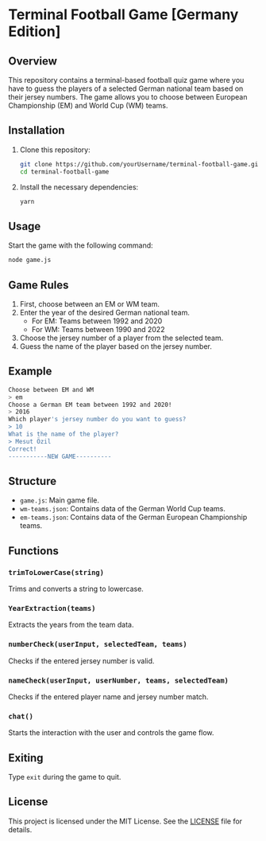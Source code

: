 # Terminal Football Game [Germany Edition]

## Overview

This repository contains a terminal-based football quiz game where you have to guess the players of a selected German national team based on their jersey numbers. The game allows you to choose between European Championship (EM) and World Cup (WM) teams.

## Installation

1. Clone this repository:
   ```bash
   git clone https://github.com/yourUsername/terminal-football-game.git
   cd terminal-football-game
   ```
2. Install the necessary dependencies:
   ```bash
   yarn
   ```

## Usage

Start the game with the following command:

```bash
node game.js
```

## Game Rules

1. First, choose between an EM or WM team.
2. Enter the year of the desired German national team.
   - For EM: Teams between 1992 and 2020
   - For WM: Teams between 1990 and 2022
3. Choose the jersey number of a player from the selected team.
4. Guess the name of the player based on the jersey number.

## Example

```bash
Choose between EM and WM
> em
Choose a German EM team between 1992 and 2020!
> 2016
Which player's jersey number do you want to guess?
> 10
What is the name of the player?
> Mesut Özil
Correct!
-----------NEW GAME----------
```

## Structure

- `game.js`: Main game file.
- `wm-teams.json`: Contains data of the German World Cup teams.
- `em-teams.json`: Contains data of the German European Championship teams.

## Functions

### `trimToLowerCase(string)`

Trims and converts a string to lowercase.

### `YearExtraction(teams)`

Extracts the years from the team data.

### `numberCheck(userInput, selectedTeam, teams)`

Checks if the entered jersey number is valid.

### `nameCheck(userInput, userNumber, teams, selectedTeam)`

Checks if the entered player name and jersey number match.

### `chat()`

Starts the interaction with the user and controls the game flow.

## Exiting

Type `exit` during the game to quit.

## License

This project is licensed under the MIT License. See the [LICENSE](LICENSE) file for details.
